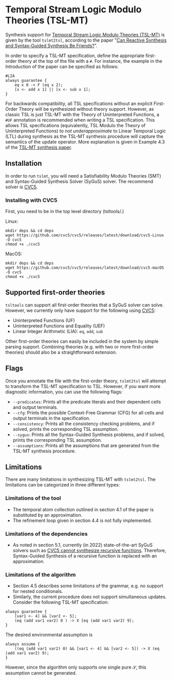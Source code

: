 # Temporal Stream Logic Modulo Theories (TSL-MT)

Synthesis support for [Temporal Stream Logic Modulo Theories (TSL-MT)](https://link.springer.com/chapter/10.1007/978-3-030-99253-8_17) is given by the tool `tslmt2tsl`, according to the paper "[Can Reactive Synthesis and Syntax-Guided Synthesis Be Friends?](https://www.marksantolucito.com/papers/pldi2022.pdf)".

In order to specify a TSL-MT specification, define the appropriate first-order theory at the top of the file with a `#`.
For instance, the example in the Introduction of the paper can be specified as follows:

```
#LIA
always guarantee {
	eq x 0 -> F (eq x 2);
	[x <- add x 1] || [x <- sub x 1];
}
```

For backwards compatibility, all TSL specifications without an explicit First-Order Theory will be synthesized without theory support.
However, as classic TSL is just TSL-MT with the Theory of Uninterpreted Functions, a `#UF` annotation is recommended when writing a TSL specification.
This allows TSL specifications (equivalently, TSL Modulo the Theory of Uninterpreted Functions) to _not underapproximate_ to Linear Temporal Logic (LTL) during synthesis as the TSL-MT synthesis procedure will capture the semantics of the update operator.
More explanation is given in Example 4.3 of the [TSL-MT synthesis paper](https://www.marksantolucito.com/papers/pldi2022.pdf).

## Installation
In order to run `tslmt`, you will need a Satisfiability Modulo Theories (SMT) and Syntax-Guided Synthesis Solver (SyGuS) solver.
The recommend solver is [CVC5](https://cvc5.github.io/).

### Installing with CVC5
First, you need to be in the top level directory (tsltools/.)

Linux:
```
mkdir deps && cd deps
wget https://github.com/cvc5/cvc5/releases/latest/download/cvc5-Linux -O cvc5
chmod +x ./cvc5
```
MacOS:
```
mkdir deps && cd deps
wget https://github.com/cvc5/cvc5/releases/latest/download/cvc5-macOS -O cvc5
chmod +x ./cvc5
```

## Supported first-order theories
`tsltools` can support all first-order theories that a SyGuS solver can solve.
However, we currently only have support for the following using [CVC5](https://cvc5.github.io/):

* Uninterpreted Functions (UF)
* Uninterpreted Functions and Equality (UEF)
* Linear Integer Arithmetic (LIA): `eq`, `add`, `sub`

Other first-order theories can easily be included in the system by simple parsing support.
Combining theories (e.g. with two or more first-order theories) should also be a straightforward extension.

## Flags
Once you annotate the file with the first-order theory, `tslmt2tsl` will attempt to transform the TSL-MT specification to TSL.
However, if you want more diagnostic information, you can use the following flags:
* `--predicates`: Prints all the predicate literals and their dependent cells and output terminals.
* `--cfg`: Prints the possible Context-Free Grammar (CFG) for all cells and output terminals in the specification.
* `--consistency`: Prints all the consistency checking problems, and if solved, prints the corresponding TSL assumption.
* `--sygus`: Prints all the Syntax-Guided Synthesis problems, and if solved, prints the corresponding TSL assumption.
* `--assumptions`: Prints all the assumptions that are generated from the TSL-MT synthesis procedure.

## Limitations
There are many limitations in synthesizing TSL-MT with `tslmt2tsl`.
The limitations can be categorized in three different types:

### Limitations of the tool
* The temporal atom collection outlined in section 4.1 of the paper is substituted by an approximation.
* The refinement loop given in section 4.4 is not fully implemented.
### Limitations of the dependencies
* As noted in section 5.1, currently (in 2022) state-of-the-art SyGuS solvers such as [CVC5 cannot synthesize recursive functions](https://github.com/cvc5/cvc5/issues/6182).
Therefore, Syntax-Guided Synthesis of a recursive function is replaced with an approximation.
### Limitations of the algorithm
* Section 4.5 describes some limitations of the grammar, e.g. no support for nested conditionals.
* Similarly, the current procedure does not support simultaneous updates.
Consider the following TSL-MT specification:
```
always guarantee {
	[var1 <- 4] && [var2 <- 5];
	(eq (add var1 var2) 0 ) -> X [eq (add var1 var2) 9];
}
```
The desired environmental assumption is
```
always assume {
	((eq (add var1 var2) 0) && [var1 <- 4] && [var2 <- 5]) -> X (eq (add var1 var2) 9);
}
```
However, since the algorithm only supports one single pure $\mathcal S$, this assumption cannot be generated.
